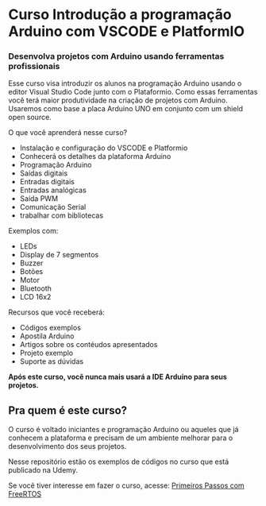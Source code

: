 # Curso Introdução a programação Arduino com VSCODE e PlatformIO

### Desenvolva projetos com Arduino usando ferramentas profissionais

Esse curso visa introduzir os alunos na programação Arduino usando o editor Visual Studio Code junto com o Plataformio. Como essas ferramentas você terá maior produtividade na criação de projetos com Arduino. Usaremos como base a placa Arduino UNO em conjunto com um shield open source.

O que você aprenderá nesse curso?

- Instalação e configuração do VSCODE e Platformio
- Conhecerá os detalhes da plataforma Arduino
- Programação Arduino
 - Saídas digitais
 - Entradas digitais
 - Entradas analógicas
 - Saída PWM 
 - Comunicação Serial
 - trabalhar com bibliotecas

Exemplos com:
- LEDs
- Display de 7 segmentos
- Buzzer
- Botões
- Motor
- Bluetooth
- LCD 16x2

Recursos que você receberá:

- Códigos exemplos
- Apostila Arduino
- Artigos sobre os contéudos apresentados
- Projeto exemplo
- Suporte as dúvidas

**Após este curso, você nunca mais usará a IDE Arduino para seus projetos.**

## Pra quem é este curso?

O curso é voltado iniciantes e programação Arduino ou aqueles que já conhecem a plataforma e precisam de um ambiente melhorar para o desenvolvimento dos seus projetos.

Nesse repositório estão os exemplos de códigos no curso que está publicado na Udemy.

Se vocẽ tiver interesse em fazer o curso, acesse: [Primeiros Passos com FreeRTOS](https://www.udemy.com/user/fabiosouza/)

